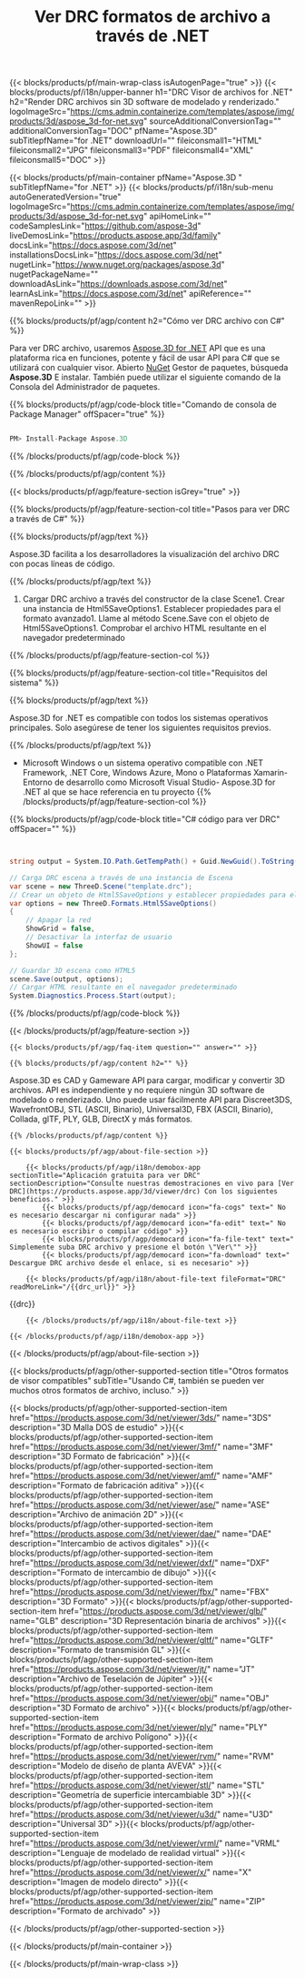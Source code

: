 ﻿---
title: Ver DRC formatos de archivo a través de .NET 
url: /es/net/viewer/drc/ 
description: C# código fuente para cargar, representar y mostrar DRC documentos en .NET Framework, .NET Core, Windows Azure, Mono o Plataformas Xamarin.
---
{{< blocks/products/pf/main-wrap-class isAutogenPage="true" >}}
{{< blocks/products/pf/i18n/upper-banner h1="DRC Visor de archivos for .NET" h2="Render DRC archivos sin 3D software de modelado y renderizado." logoImageSrc="https://cms.admin.containerize.com/templates/aspose/img/products/3d/aspose_3d-for-net.svg" sourceAdditionalConversionTag="" additionalConversionTag="DOC" pfName="Aspose.3D" subTitlepfName="for .NET" downloadUrl="" fileiconsmall1="HTML" fileiconsmall2="JPG" fileiconsmall3="PDF" fileiconsmall4="XML" fileiconsmall5="DOC" >}}

{{< blocks/products/pf/main-container pfName="Aspose.3D " subTitlepfName="for .NET" >}}
{{< blocks/products/pf/i18n/sub-menu autoGeneratedVersion="true" logoImageSrc="https://cms.admin.containerize.com/templates/aspose/img/products/3d/aspose_3d-for-net.svg" apiHomeLink="" codeSamplesLink="https://github.com/aspose-3d" liveDemosLink="https://products.aspose.app/3d/family" docsLink="https://docs.aspose.com/3d/net" installationsDocsLink="https://docs.aspose.com/3d/net" nugetLink="https://www.nuget.org/packages/aspose.3d" nugetPackageName="" downloadAsLink="https://downloads.aspose.com/3d/net" learnAsLink="https://docs.aspose.com/3d/net" apiReference="" mavenRepoLink="" >}}

{{% blocks/products/pf/agp/content h2="Cómo ver DRC archivo con C#" %}}

Para ver DRC archivo, usaremos <a href="/3d/net/">Aspose.3D for .NET</a> API que es una plataforma rica en funciones, potente y fácil de usar API para C# que se utilizará con cualquier visor. Abierto <a href="https://www.nuget.org/packages/aspose.3d">NuGet</a> Gestor de paquetes, búsqueda <b>Aspose.3D</b> E instalar. También puede utilizar el siguiente comando de la Consola del Administrador de paquetes.

{{% blocks/products/pf/agp/code-block title="Comando de consola de Package Manager" offSpacer="true" %}}

```cs

PM> Install-Package Aspose.3D


```

{{% /blocks/products/pf/agp/code-block %}}

{{% /blocks/products/pf/agp/content %}}

{{< blocks/products/pf/agp/feature-section isGrey="true" >}}

{{% blocks/products/pf/agp/feature-section-col title="Pasos para ver DRC a través de C#" %}}

{{% blocks/products/pf/agp/text %}}

 Aspose.3D facilita a los desarrolladores la visualización del archivo DRC con pocas líneas de código.

{{% /blocks/products/pf/agp/text %}}

1. Cargar DRC archivo a través del constructor de la clase Scene1. Crear una instancia de Html5SaveOptions1. Establecer propiedades para el formato avanzado1. Llame al método Scene.Save con el objeto de Html5SaveOptions1. Comprobar el archivo HTML resultante en el navegador predeterminado

{{% /blocks/products/pf/agp/feature-section-col %}}

{{% blocks/products/pf/agp/feature-section-col title="Requisitos del sistema" %}}

{{% blocks/products/pf/agp/text %}}

 Aspose.3D for .NET es compatible con todos los sistemas operativos principales. Solo asegúrese de tener los siguientes requisitos previos.

{{% /blocks/products/pf/agp/text %}}

- Microsoft Windows o un sistema operativo compatible con .NET Framework, .NET Core, Windows Azure, Mono o Plataformas Xamarin- Entorno de desarrollo como Microsoft Visual Studio- Aspose.3D for .NET al que se hace referencia en tu proyecto
{{% /blocks/products/pf/agp/feature-section-col %}}

{{% blocks/products/pf/agp/code-block title="C# código para ver DRC" offSpacer="" %}}

```cs


string output = System.IO.Path.GetTempPath() + Guid.NewGuid().ToString() + ".html";

// Carga DRC escena a través de una instancia de Escena
var scene = new ThreeD.Scene("template.drc");
// Crear un objeto de Html5SaveOptions y establecer propiedades para el formato
var options = new ThreeD.Formats.Html5SaveOptions()
{
    // Apagar la red
    ShowGrid = false,
    // Desactivar la interfaz de usuario
    ShowUI = false
};

// Guardar 3D escena como HTML5
scene.Save(output, options);
// Cargar HTML resultante en el navegador predeterminado
System.Diagnostics.Process.Start(output);


```

{{% /blocks/products/pf/agp/code-block %}}

{{< /blocks/products/pf/agp/feature-section >}}

    {{< blocks/products/pf/agp/faq-item question="" answer="" >}}
 

<!-- aboutfile Starts -->

    {{% blocks/products/pf/agp/content h2="" %}}

Aspose.3D es CAD y Gameware API para cargar, modificar y convertir 3D archivos. API es independiente y no requiere ningún 3D software de modelado o renderizado. Uno puede usar fácilmente API para Discreet3DS, WavefrontOBJ, STL (ASCII, Binario), Universal3D, FBX (ASCII, Binario), Collada, glTF, PLY, GLB, DirectX y más formatos.  



    {{% /blocks/products/pf/agp/content %}}

    {{< blocks/products/pf/agp/about-file-section >}}

        {{< blocks/products/pf/agp/i18n/demobox-app sectionTitle="Aplicación gratuita para ver DRC" sectionDescription="Consulte nuestras demostraciones en vivo para [Ver DRC](https://products.aspose.app/3d/viewer/drc) Con los siguientes beneficios." >}}
            {{< blocks/products/pf/agp/democard icon="fa-cogs" text=" No es necesario descargar ni configurar nada" >}}
            {{< blocks/products/pf/agp/democard icon="fa-edit" text=" No es necesario escribir o compilar código" >}}
            {{< blocks/products/pf/agp/democard icon="fa-file-text" text=" Simplemente suba DRC archivo y presione el botón \"Ver\"" >}}
            {{< blocks/products/pf/agp/democard icon="fa-download" text=" Descargue DRC archivo desde el enlace, si es necesario" >}}

        {{< blocks/products/pf/agp/i18n/about-file-text fileFormat="DRC" readMoreLink="/{{drc_url}}" >}}
{{drc}}

        {{< /blocks/products/pf/agp/i18n/about-file-text >}}

    {{< /blocks/products/pf/agp/i18n/demobox-app >}}

{{< /blocks/products/pf/agp/about-file-section >}}

<!-- aboutfile Ends -->

{{< blocks/products/pf/agp/other-supported-section title="Otros formatos de visor compatibles" subTitle="Usando C#, también se pueden ver muchos otros formatos de archivo, incluso." >}}

{{< blocks/products/pf/agp/other-supported-section-item href="https://products.aspose.com/3d/net/viewer/3ds/" name="3DS" description="3D Malla DOS de estudio" >}}{{< blocks/products/pf/agp/other-supported-section-item href="https://products.aspose.com/3d/net/viewer/3mf/" name="3MF" description="3D Formato de fabricación" >}}{{< blocks/products/pf/agp/other-supported-section-item href="https://products.aspose.com/3d/net/viewer/amf/" name="AMF" description="Formato de fabricación aditiva" >}}{{< blocks/products/pf/agp/other-supported-section-item href="https://products.aspose.com/3d/net/viewer/ase/" name="ASE" description="Archivo de animación 2D" >}}{{< blocks/products/pf/agp/other-supported-section-item href="https://products.aspose.com/3d/net/viewer/dae/" name="DAE" description="Intercambio de activos digitales" >}}{{< blocks/products/pf/agp/other-supported-section-item href="https://products.aspose.com/3d/net/viewer/dxf/" name="DXF" description="Formato de intercambio de dibujo" >}}{{< blocks/products/pf/agp/other-supported-section-item href="https://products.aspose.com/3d/net/viewer/fbx/" name="FBX" description="3D Formato" >}}{{< blocks/products/pf/agp/other-supported-section-item href="https://products.aspose.com/3d/net/viewer/glb/" name="GLB" description="3D Representación binaria de archivos" >}}{{< blocks/products/pf/agp/other-supported-section-item href="https://products.aspose.com/3d/net/viewer/gltf/" name="GLTF" description="Formato de transmisión GL" >}}{{< blocks/products/pf/agp/other-supported-section-item href="https://products.aspose.com/3d/net/viewer/jt/" name="JT" description="Archivo de Teselación de Júpiter" >}}{{< blocks/products/pf/agp/other-supported-section-item href="https://products.aspose.com/3d/net/viewer/obj/" name="OBJ" description="3D Formato de archivo" >}}{{< blocks/products/pf/agp/other-supported-section-item href="https://products.aspose.com/3d/net/viewer/ply/" name="PLY" description="Formato de archivo Polígono" >}}{{< blocks/products/pf/agp/other-supported-section-item href="https://products.aspose.com/3d/net/viewer/rvm/" name="RVM" description="Modelo de diseño de planta AVEVA" >}}{{< blocks/products/pf/agp/other-supported-section-item href="https://products.aspose.com/3d/net/viewer/stl/" name="STL" description="Geometría de superficie intercambiable 3D" >}}{{< blocks/products/pf/agp/other-supported-section-item href="https://products.aspose.com/3d/net/viewer/u3d/" name="U3D" description="Universal 3D" >}}{{< blocks/products/pf/agp/other-supported-section-item href="https://products.aspose.com/3d/net/viewer/vrml/" name="VRML" description="Lenguaje de modelado de realidad virtual" >}}{{< blocks/products/pf/agp/other-supported-section-item href="https://products.aspose.com/3d/net/viewer/x/" name="X" description="Imagen de modelo directo" >}}{{< blocks/products/pf/agp/other-supported-section-item href="https://products.aspose.com/3d/net/viewer/zip/" name="ZIP" description="Formato de archivado" >}}

{{< /blocks/products/pf/agp/other-supported-section >}}

{{< /blocks/products/pf/main-container >}}
    
{{< /blocks/products/pf/main-wrap-class >}}